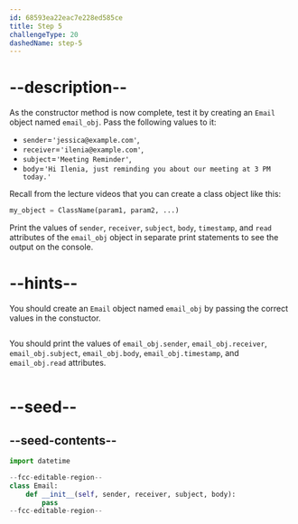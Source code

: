 ```yaml
---
id: 68593ea22eac7e228ed585ce
title: Step 5
challengeType: 20
dashedName: step-5
---
```


# --description--

As the constructor method is now complete, test it by creating an `Email` object named `email_obj`. Pass the following values to it:

- `sender`=`'jessica@example.com'`,
- `receiver`=`'ilenia@example.com'`,
- `subject`=`'Meeting Reminder'`,
- `body`=`'Hi Ilenia, just reminding you about our meeting at 3 PM today.'`


Recall from the lecture videos that you can create a class object like this:

```py
my_object = ClassName(param1, param2, ...)
```

Print the values of `sender`, `receiver`, `subject`, `body`, `timestamp`, and `read` attributes of the `email_obj` object in separate print statements to see the output on the console.


# --hints--

You should create an `Email` object named `email_obj` by passing the correct values in the constuctor.

```js

```

You should print the values of `email_obj.sender`, `email_obj.receiver`, `email_obj.subject`, `email_obj.body`, `email_obj.timestamp`, and `email_obj.read` attributes.

```js

```


# --seed--

## --seed-contents--

```py
import datetime

--fcc-editable-region--
class Email:
    def __init__(self, sender, receiver, subject, body):
        pass
--fcc-editable-region--
```
